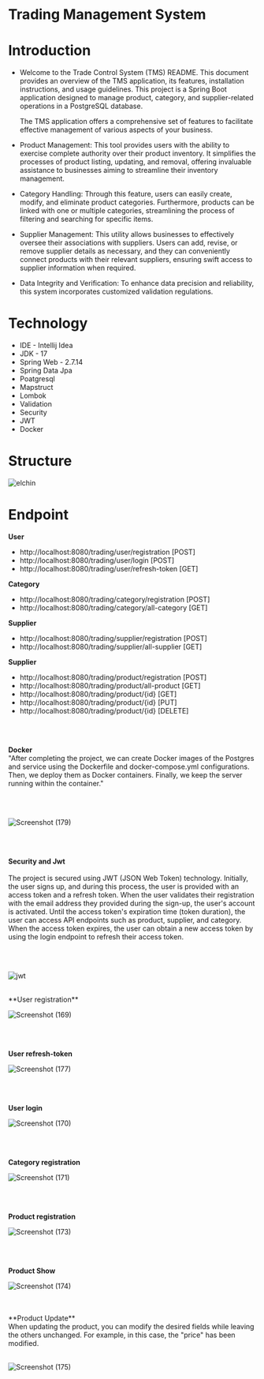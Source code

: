 # Trading Management System
# Introduction
- Welcome to the Trade Control System (TMS) README. This document provides an overview of the TMS application, its features, installation instructions, and usage guidelines. This project is a Spring Boot application designed to manage product, category, and supplier-related operations in a PostgreSQL database.

  The TMS application offers a comprehensive set of features to facilitate effective management of various aspects of your business.


- Product Management: This tool provides users with the ability to exercise complete authority over their product inventory. It simplifies the processes of product listing, updating, and removal, offering invaluable assistance to businesses aiming to streamline their inventory management.

- Category Handling: Through this feature, users can easily create, modify, and eliminate product categories. Furthermore, products can be linked with one or multiple categories, streamlining the process of filtering and searching for specific items.

- Supplier Management: This utility allows businesses to effectively oversee their associations with suppliers. Users can add, revise, or remove supplier details as necessary, and they can conveniently connect products with their relevant suppliers, ensuring swift access to supplier information when required.

- Data Integrity and Verification: To enhance data precision and reliability, this system incorporates customized validation regulations.


# Technology
- IDE - Intellij Idea
- JDK - 17
- Spring Web - 2.7.14
- Spring Data Jpa
- Poatgresql
- Mapstruct
- Lombok
- Validation
- Security
- JWT
- Docker

# Structure
![elchin](https://github.com/NihatQuliyev/trading-management-system-with-jwt/assets/116736363/1088e708-fd3d-459c-b5c2-62c37385c55a)



# Endpoint

**User**
- http://localhost:8080/trading/user/registration [POST]
- http://localhost:8080/trading/user/login [POST]
- http://localhost:8080/trading/user/refresh-token [GET]

 **Category**
- http://localhost:8080/trading/category/registration [POST]
- http://localhost:8080/trading/category/all-category [GET]

 **Supplier**
- http://localhost:8080/trading/supplier/registration [POST]
- http://localhost:8080/trading/supplier/all-supplier [GET]
  
 **Supplier**
- http://localhost:8080/trading/product/registration  [POST]
- http://localhost:8080/trading/product/all-product   [GET]
- http://localhost:8080/trading/product/{id}          [GET]
- http://localhost:8080/trading/product/{id}          [PUT]
- http://localhost:8080/trading/product/{id}          [DELETE]

<br>
<br>

**Docker**
<br>
"After completing the project, we can create Docker images of the Postgres and service using the Dockerfile and docker-compose.yml configurations. Then, we deploy them as Docker containers. Finally, we keep the server running within the container."

<br>
<br>

![Screenshot (179)](https://github.com/NihatQuliyev/trading-management-system-with-jwt/assets/116736363/c71029eb-a518-416d-8e0f-89d44a214b6c)

<br>
<br>

**Security and Jwt**
<br>
<br>
The project is secured using JWT (JSON Web Token) technology. Initially, the user signs up, and during this process, the user is provided with an access token and a refresh token. When the user validates their registration with the email address they provided during the sign-up, the user's account is activated. Until the access token's expiration time (token duration), the user can access API endpoints such as product, supplier, and category. When the access token expires, the user can obtain a new access token by using the login endpoint to refresh their access token.

<br>
<br>

  ![jwt](https://github.com/NihatQuliyev/spring-security-jwt/assets/116736363/7becbadf-a3a5-4c1b-9b7a-65f375020cde)

<br>
**User registration**
<br>

![Screenshot (169)](https://github.com/NihatQuliyev/trading-management-system-with-jwt/assets/116736363/8c046cf5-57f1-4d9d-a4f2-3e29a0b601c5)

<br>
<br>

**User refresh-token**
<br>

![Screenshot (177)](https://github.com/NihatQuliyev/trading-management-system-with-jwt/assets/116736363/be4e2769-31f7-4aa2-a35e-1d6b73e503fb)

<br>
<br>

**User login**
<br>

![Screenshot (170)](https://github.com/NihatQuliyev/trading-management-system-with-jwt/assets/116736363/0015c352-3a60-4b6c-a998-f183a8f48d88)


<br>
<br>

**Category registration**
<br>

![Screenshot (171)](https://github.com/NihatQuliyev/trading-management-system-with-jwt/assets/116736363/06c2e1f7-02bb-4f0f-ac19-15b17abaa4a6)

<br>
<br>

**Product registration**
<br>

![Screenshot (173)](https://github.com/NihatQuliyev/trading-management-system-with-jwt/assets/116736363/f9afc53a-71a9-471f-83c9-a6de6aea3359)

<br>
<br>

**Product Show**
<br>

![Screenshot (174)](https://github.com/NihatQuliyev/trading-management-system-with-jwt/assets/116736363/86299fca-29c3-4357-9e18-e030556b0550)

<br>
<br>
**Product Update**
<br>
When updating the product, you can modify the desired fields while leaving the others unchanged. For example, in this case, the "price" has been modified.
<br>
<br>

![Screenshot (175)](https://github.com/NihatQuliyev/trading-management-system-with-jwt/assets/116736363/11a5d606-3c63-4a1d-98ba-882d58a9d245)


